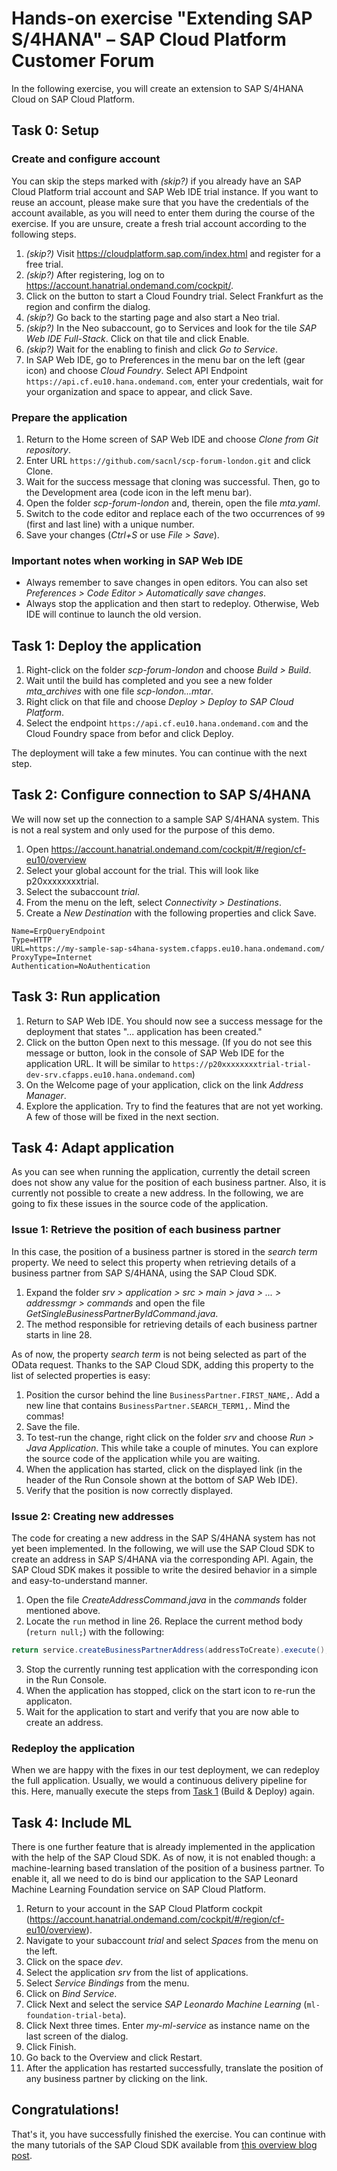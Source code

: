# Hands-on exercise "Extending SAP S/4HANA" – SAP Cloud Platform Customer Forum

In the following exercise, you will create an extension to SAP S/4HANA Cloud on SAP Cloud Platform.

## Task 0: Setup

### Create and configure account
You can skip the steps marked with *(skip?)* if you already have an SAP Cloud Platform trial account and SAP Web IDE trial instance.
If you want to reuse an account, please make sure that you have the credentials of the account available, as you will need to enter them during the course of the exercise.
If you are unsure, create a fresh trial account according to the following steps.
1. *(skip?)* Visit https://cloudplatform.sap.com/index.html and register for a free trial.
2. *(skip?)* After registering, log on to https://account.hanatrial.ondemand.com/cockpit/.
3. Click on the button to start a Cloud Foundry trial.
Select Frankfurt as the region and confirm the dialog.
3. *(skip?)* Go back to the starting page and also start a Neo trial.
4. *(skip?)* In the Neo subaccount, go to Services and look for the tile *SAP Web IDE Full-Stack*.
Click on that tile and click Enable.
5. *(skip?)* Wait for the enabling to finish and click *Go to Service*.
6. In SAP Web IDE, go to Preferences in the menu bar on the left (gear icon) and choose *Cloud Foundry*.
Select API Endpoint `https://api.cf.eu10.hana.ondemand.com`, enter your credentials, wait for your organization and space to appear, and click Save.

### Prepare the application
1. Return to the Home screen of SAP Web IDE and choose *Clone from Git repository*.
2. Enter URL `https://github.com/sacnl/scp-forum-london.git` and click Clone. 
3. Wait for the success message that cloning was successful.
Then, go to the Development area (code icon in the left menu bar).
7. Open the folder *scp-forum-london* and, therein, open the file *mta.yaml*.
8. Switch to the code editor and replace each of the two occurrences of `99` (first and last line) with a unique number.
9. Save your changes (*Ctrl+S* or use *File > Save*).

### Important notes when working in SAP Web IDE
* Always remember to save changes in open editors.
You can also set *Preferences > Code Editor > Automatically save changes*.
* Always stop the application and then start to redeploy.
Otherwise, Web IDE will continue to launch the old version.

## Task 1: Deploy the application
1. Right-click on the folder *scp-forum-london* and choose *Build > Build*.
2. Wait until the build has completed and you see a new folder *mta_archives* with one file *scp-london...mtar*.
3. Right click on that file and choose *Deploy > Deploy to SAP Cloud Platform*.
4. Select the endpoint `https://api.cf.eu10.hana.ondemand.com` and the Cloud Foundry space from befor and click Deploy.

The deployment will take a few minutes.
You can continue with the next step.

## Task 2: Configure connection to SAP S/4HANA
We will now set up the connection to a sample SAP S/4HANA system.
This is not a real system and only used for the purpose of this demo.

1. Open https://account.hanatrial.ondemand.com/cockpit/#/region/cf-eu10/overview
2. Select your global account for the trial.
This will look like p20xxxxxxxxtrial.
3. Select the subaccount *trial*.
4. From the menu on the left, select *Connectivity > Destinations*.
5. Create a *New Destination* with the following properties and click Save.
```
Name=ErpQueryEndpoint
Type=HTTP
URL=https://my-sample-sap-s4hana-system.cfapps.eu10.hana.ondemand.com/
ProxyType=Internet
Authentication=NoAuthentication
```

## Task 3: Run application
1. Return to SAP Web IDE.
You should now see a success message for the deployment that states "... application has been created."
2. Click on the button Open next to this message.
(If you do not see this message or button, look in the console of SAP Web IDE for the application URL.
It will be similar to `https://p20xxxxxxxxtrial-trial-dev-srv.cfapps.eu10.hana.ondemand.com`)
3. On the Welcome page of your application, click on the link *Address Manager*.
4. Explore the application.
Try to find the features that are not yet working.
A few of those will be fixed in the next section.

## Task 4: Adapt application
As you can see when running the application, currently the detail screen does not show any value for the position of each business partner.
Also, it is currently not possible to create a new address.
In the following, we are going to fix these issues in the source code of the application.

### Issue 1: Retrieve the position of each business partner
In this case, the position of a business partner is stored in the *search term* property.
We need to select this property when retrieving details of a business partner from SAP S/4HANA, using the SAP Cloud SDK.
1. Expand the folder *srv > application > src > main > java > ... > addressmgr > commands* and open the file *GetSingleBusinessPartnerByIdCommand.java*.
2. The method responsible for retrieving details of each business partner starts in line 28.

As of now, the property *search term* is not being selected as part of the OData request.
Thanks to the SAP Cloud SDK, adding this property to the list of selected properties is easy:
1. Position the cursor behind the line `BusinessPartner.FIRST_NAME,`.
Add a new line that contains `BusinessPartner.SEARCH_TERM1,`.
Mind the commas!
2. Save the file.
3. To test-run the change, right click on the folder *srv* and choose *Run > Java Application*.
This while take a couple of minutes.
You can explore the source code of the application while you are waiting.
4. When the application has started, click on the displayed link (in the header of the Run Console shown at the bottom of SAP Web IDE).
5. Verify that the position is now correctly displayed.

### Issue 2: Creating new addresses
The code for creating a new address in the SAP S/4HANA system has not yet been implemented.
In the following, we will use the SAP Cloud SDK to create an address in SAP S/4HANA via the corresponding API.
Again, the SAP Cloud SDK makes it possible to write the desired behavior in a simple and easy-to-understand manner. 

1. Open the file *CreateAddressCommand.java* in the *commands* folder mentioned above.
2. Locate the `run` method in line 26.
Replace the current method body (`return null;`) with the following:
```java
return service.createBusinessPartnerAddress(addressToCreate).execute();
```
3. Stop the currently running test application with the corresponding icon in the Run Console.
4. When the application has stopped, click on the start icon to re-run the applicaton.
5. Wait for the application to start and verify that you are now able to create an address.

### Redeploy the application
When we are happy with the fixes in our test deployment, we can redeploy the full application.
Usually, we would a continuous delivery pipeline for this. 
Here, manually execute the steps from [Task 1](#task-1-deploy-the-application) (Build & Deploy) again.

## Task 4: Include ML
There is one further feature that is already implemented in the application with the help of the SAP Cloud SDK.
As of now, it is not enabled though: a machine-learning based translation of the position of a business partner.
To enable it, all we need to do is bind our application to the SAP Leonard Machine Learning Foundation service on SAP Cloud Platform.

1. Return to your account in the SAP Cloud Platform cockpit (https://account.hanatrial.ondemand.com/cockpit/#/region/cf-eu10/overview).
2. Navigate to your subaccount *trial* and select *Spaces* from the menu on the left.
3. Click on the space *dev*.
4. Select the application *srv* from the list of applications.
5. Select *Service Bindings* from the menu.
6. Click on *Bind Service*.
7. Click Next and select the service *SAP Leonardo Machine Learning* (`ml-foundation-trial-beta`).
8. Click Next three times.
Enter *my-ml-service* as instance name on the last screen of the dialog.
9. Click Finish.
10. Go back to the Overview and click Restart.
11. After the application has restarted successfully, translate the position of any business partner by clicking on the link.

## Congratulations!
That's it, you have successfully finished the exercise.
You can continue with the many tutorials of the SAP Cloud SDK available from [this overview blog post](https://blogs.sap.com/2017/05/10/first-steps-with-sap-s4hana-cloud-sdk/).
